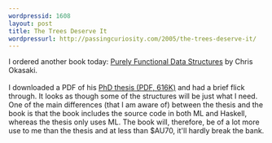 ```yaml
--- 
wordpressid: 1608
layout: post
title: The Trees Deserve It
wordpressurl: http://passingcuriosity.com/2005/the-trees-deserve-it/
---
```

I ordered another book today: <a href="http://www.cambridge.org/aus/catalogue/catalogue.asp?isbn=0521663504">Purely Functional Data Structures</a> by Chris Okasaki.<br /><br />I downloaded a PDF of his <a href="http://www-2.cs.cmu.edu/~rwh/theses/okasaki.pdf">PhD thesis (PDF, 616K)</a> and had a brief flick through. It looks as though some of the structures will be just what I need. One of the main differences (that I am aware of) between the thesis and the book is that the book includes the source code in both ML and Haskell, whereas the thesis only uses ML. The book will, therefore, be of a lot more use to me than the thesis and at less than $AU70, it'll hardly break the bank.
